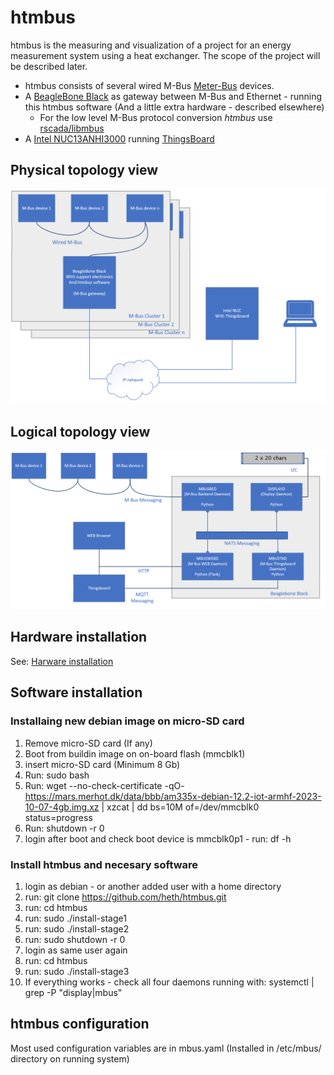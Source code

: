 # htmbus
htmbus is the measuring and visualization of a project for an energy measurement system using a heat exchanger. The scope of the project will be described later.

- htmbus consists of several wired M-Bus [Meter-Bus](https://m-bus.com/) devices.
- A [BeagleBone Black](https://www.beagleboard.org/boards/beaglebone-black) as gateway between M-Bus and Ethernet - running this htmbus software (And a little extra hardware - described elsewhere)
  - For the low level M-Bus protocol conversion _htmbus_ use [rscada/libmbus](https://github.com/rscada/libmbus)
- A [Intel NUC13ANHI3000](https://www.intel.com/content/dam/support/us/en/documents/intel-nuc/NUC13AN_TechProdSpec.pdf) running [ThingsBoard](https://thingsboard.io/)
## Physical topology view
![Physical topology view of project](/docs/pics/htmbus_topology.png)

## Logical topology view
![Logical topology view](/docs/pics/htmbus%20logical%20topology.png)

## Hardware installation
See: [Harware installation](https://mars.merhot.dk/w/index.php/M-bus_Linux#Hardware_configuration)
## Software installation
### Installaing new debian image on micro-SD card
1. Remove micro-SD card (If any)
2. Boot from buildin image on on-board flash (mmcblk1)
3. insert micro-SD card (Minimum 8 Gb) 
4. Run: sudo bash
5. Run: wget --no-check-certificate -qO- https://mars.merhot.dk/data/bbb/am335x-debian-12.2-iot-armhf-2023-10-07-4gb.img.xz | xzcat | dd bs=10M of=/dev/mmcblk0 status=progress
6. Run: shutdown -r 0
7. login after boot and check boot device is mmcblk0p1 - run: df -h
### Install htmbus and necesary software
1. login as debian - or another added user with a home directory
2. run: git clone https://github.com/heth/htmbus.git
3. run: cd htmbus
4. run: sudo ./install-stage1
5. run: sudo ./install-stage2
6. run: sudo shutdown -r 0
7. login as same user again
8. run: cd htmbus
9. run: sudo ./install-stage3
10. If everything works - check all four daemons running with: systemctl | grep -P "display|mbus"
## htmbus configuration
Most used configuration variables are in mbus.yaml (Installed in /etc/mbus/ directory on running system)




